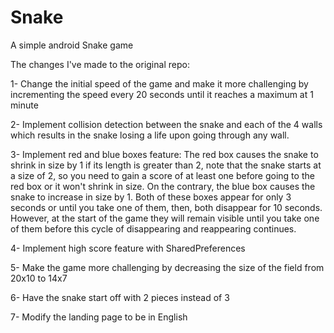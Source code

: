 # Snake
A simple android Snake game

The changes I've made to the original repo:

1- Change the initial speed of the game and make it more challenging by incrementing the speed every 20 seconds until it reaches a maximum at 1 minute

2- Implement collision detection between the snake and each of the 4 walls which results in the snake losing a life upon going through any wall.

3- Implement red and blue boxes feature: The red box causes the snake to shrink in size by 1 if its length is greater than 2, note that the snake starts at a size of 2, so you need to gain a score of at least one before going to the red box or it won't shrink in size. On the contrary, the blue box causes the snake to increase in size by 1. Both of these boxes appear for only 3 seconds or until you take one of them, then, both disappear for 10 seconds. However, at the start of the game they will remain visible until you take one of them before this cycle of disappearing and reappearing continues.

4- Implement high score feature with SharedPreferences

5- Make the game more challenging by decreasing the size of the field from 20x10 to 14x7

6- Have the snake start off with 2 pieces instead of 3 

7- Modify the landing page to be in English
